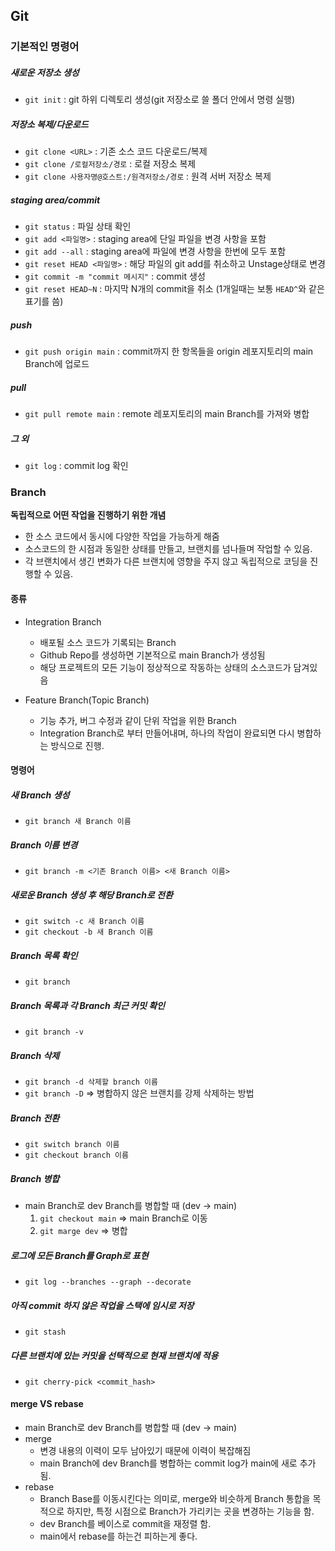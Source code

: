 ## Git

### 기본적인 명령어

##### 새로운 저장소 생성

- `git init` : git 하위 디렉토리 생성(git 저장소로 쓸 폴더 안에서 명령 실행)

##### 저장소 복제/다운로드

- `git clone <URL>` : 기존 소스 코드 다운로드/복제
- `git clone /로컬저장소/경로` : 로컬 저장소 복제
- `git clone 사용자명@호스트:/원격저장소/경로` : 원격 서버 저장소 복제

##### staging area/commit

- `git status` : 파일 상태 확인
- `git add <파일명>` : staging area에 단일 파일을 변경 사항을 포함
- `git add --all` : staging area에 파일에 변경 사항을 한번에 모두 포함
- `git reset HEAD <파일명>` : 해당 파일의 git add를 취소하고 Unstage상태로 변경
- `git commit -m "commit 메시지"` : commit 생성
- `git reset HEAD~N` : 마지막 N개의 commit을 취소 (1개일때는 보통 `HEAD^`와 같은 표기를 씀)

##### push

- `git push origin main` : commit까지 한 항목들을 origin 레포지토리의 main Branch에 업로드

##### pull

- `git pull remote main` : remote 레포지토리의 main Branch를 가져와 병합

##### 그 외

- `git log` : commit log 확인

### Branch

**독립적으로 어떤 작업을 진행하기 위한 개념**

- 한 소스 코드에서 동시에 다양한 작업을 가능하게 해줌
- 소스코드의 한 시점과 동일한 상태를 만들고, 브랜치를 넘나들며 작업할 수 있음.
- 각 브랜치에서 생긴 변화가 다른 브랜치에 영향을 주지 않고 독립적으로 코딩을 진행할 수 있음.

#### 종류

- Integration Branch

  - 배포될 소스 코드가 기록되는 Branch
  - Github Repo를 생성하면 기본적으로 main Branch가 생성됨
  - 해당 프로젝트의 모든 기능이 정상적으로 작동하는 상태의 소스코드가 담겨있음

- Feature Branch(Topic Branch)
  - 기능 추가, 버그 수정과 같이 단위 작업을 위한 Branch
  - Integration Branch로 부터 만들어내며, 하나의 작업이 완료되면 다시 병합하는 방식으로 진행.

#### 명령어

##### 새 Branch 생성

- `git branch 새 Branch 이름`

##### Branch 이름 변경

- `git branch -m <기존 Branch 이름> <새 Branch 이름>`

##### 새로운 Branch 생성 후 해당 Branch로 전환

- `git switch -c 새 Branch 이름`
- `git checkout -b 새 Branch 이름`

##### Branch 목록 확인

- `git branch`

##### Branch 목록과 각 Branch 최근 커밋 확인

- `git branch -v`

##### Branch 삭제

- `git branch -d 삭제할 branch 이름`
- `git branch -D` => 병합하지 않은 브랜치를 강제 삭제하는 방법

##### Branch 전환

- `git switch branch 이름`
- `git checkout branch 이름`

##### Branch 병합

- main Branch로 dev Branch를 병합할 때 (dev -> main)
  1. `git checkout main` => main Branch로 이동
  2. `git marge dev` => 병합

##### 로그에 모든 Branch를 Graph로 표현

- `git log --branches --graph --decorate`

##### 아직 commit 하지 않은 작업을 스택에 임시로 저장

- `git stash`

##### 다른 브랜치에 있는 커밋을 선택적으로 현재 브랜치에 적용

- `git cherry-pick <commit_hash>`

#### merge VS rebase

- main Branch로 dev Branch를 병합할 때 (dev -> main)
- merge
  - 변경 내용의 이력이 모두 남아있기 때문에 이력이 복잡해짐
  - main Branch에 dev Branch를 병합하는 commit log가 main에 새로 추가됨.
- rebase
  - Branch Base를 이동시킨다는 의미로, merge와 비슷하게 Branch 통합을 목적으로 하지만, 특정 시점으로 Branch가 가리키는 곳을 변경하는 기능을 함.
  - dev Branch를 베이스로 commit을 재정렬 함.
  - main에서 rebase를 하는건 피하는게 좋다.
